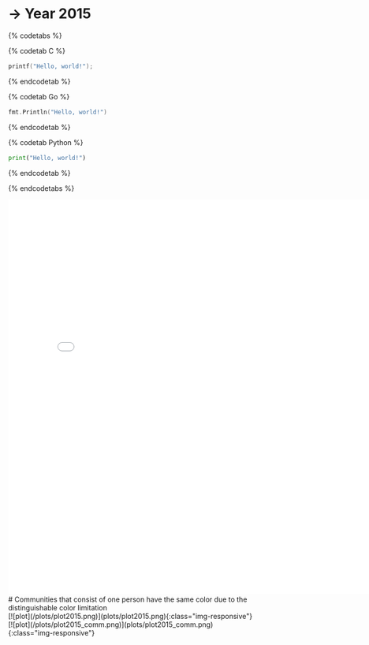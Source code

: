 # → Year 2015
{% codetabs %}

{% codetab C %}
```c
printf("Hello, world!");
```
{% endcodetab %}

{% codetab Go %}
```go
fmt.Println("Hello, world!")
```
{% endcodetab %}

{% codetab Python %}
```python
print("Hello, world!")
```
{% endcodetab %}

{% endcodetabs %}

<embed type="text/html" src="plots/plot2015_750.html" width="800" height="800">
# Communities that consist of one person have the same color due to the distinguishable color limitation
<div class="flourish-embed flourish-network" data-src="visualisation/8150019"><script src="https://public.flourish.studio/resources/embed.js"></script></div> 
[![plot](/plots/plot2015.png)](plots/plot2015.png){:class="img-responsive"}
[![plot](/plots/plot2015_comm.png)](plots/plot2015_comm.png){:class="img-responsive"}
